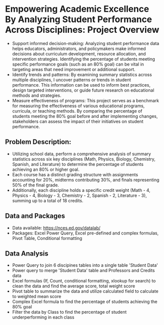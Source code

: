 # Empowering Academic Excellence By Analyzing Student Performance Across Disciplines: Project Overview
* Support informed decision-making: Analyzing student performance data helps educators, administrators, and policymakers make informed decisions about curriculum development, resource allocation, and intervention strategies. Identifying the percentage of students meeting specific performance goals (such as an 80% goal) can be vital in targeting areas that need improvement or additional support.
* Identify trends and patterns: By examining summary statistics across multiple disciplines, I uncover patterns or trends in student performance. This information can be used to inform best practices, design targeted interventions, or guide future research on educational methods and strategies.
* Measure effectiveness of programs: This project serves as a benchmark for measuring the effectiveness of various educational programs, curricula, or teaching methods. By comparing the percentage of students meeting the 80% goal before and after implementing changes, stakeholders can assess the impact of their initiatives on student performance.


## Problem Description:
* Utilizing school data, perform a comprehensive analysis of summary statistics across six key disciplines (Math, Physics, Biology, Chemistry, Spanish, and Literature) to determine the percentage of students achieving an 80% or higher goal. 
* Each course has a distinct grading structure with assignments accounting for 20%, midterms contributing 30%, and finals representing 50% of the final grade. 
* Additionally, each discipline holds a specific credit weight (Math - 4, Physics - 4, Biology - 3, Chemistry - 2, Spanish - 2, Literature - 3), summing up to a total of 18 credits.


## Data and Packages
* Data available: https://nces.ed.gov/datalab/
* Packages: Excel Power Query, Excel pre-defined and complex formulas, Pivot Table, Conditional formatting


## Data Analysis
* Power Query to join 6 discipines tables into a single table 'Student Data'
* Power query to merge 'Student Data' table and Professors and Credits data
* Excel formulas (If, Count, conditional formatting, xlookup for search) to clean the data and find the average score, total weight score
* Pivot table to summarize the data and utilize calculated field to calculate to weighted mean score
* Complex Excel formula to find the percentage of students achieving the 80% goal
* Filter the data by Class to find the percentage of student underperforming in each class



 

